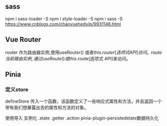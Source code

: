 ## sass
npm i sass-loader -S
npm i style-loader -S
npm i sass -S
https://www.cnblogs.com/chaoyuehedy/p/9931146.html

## Vue Router
router 作为路由器实例,使用useRouter() 或者this.$router[选项式 API]访问。
route 当前路由实例,通过 useRoute() 或 this.$route[选项式 API]来访问。

## Pinia
### 定义store
defineStore 
传入一个函数，该函数定义了一些响应式属性和方法，并且返回一个带有我们想暴露出去的属性和方法的对象。

使用导入 实例化 .state .getter .action
pinia-plugin-persistedstate数据持久化